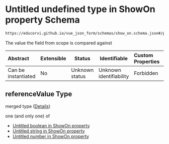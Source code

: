 # Untitled undefined type in ShowOn property Schema

```txt
https://educorvi.github.io/vue_json_form/schemas/show_on.schema.json#/properties/referenceValue
```

The value the field from scope is compared against


| Abstract            | Extensible | Status         | Identifiable            | Custom Properties | Additional Properties | Access Restrictions | Defined In                                                                     |
| :------------------ | ---------- | -------------- | ----------------------- | :---------------- | --------------------- | ------------------- | ------------------------------------------------------------------------------ |
| Can be instantiated | No         | Unknown status | Unknown identifiability | Forbidden         | Allowed               | none                | [show_on.schema.json\*](../schemas/show_on.schema.json "open original schema") |

## referenceValue Type

merged type ([Details](show_on-properties-referencevalue.md))

one (and only one) of

-   [Untitled boolean in ShowOn property](show_on-properties-referencevalue-oneof-0.md "check type definition")
-   [Untitled string in ShowOn property](show_on-properties-referencevalue-oneof-1.md "check type definition")
-   [Untitled number in ShowOn property](show_on-properties-referencevalue-oneof-2.md "check type definition")
